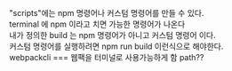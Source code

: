 "scripts"에는 npm 명령어나 커스텀 명령어를 만들 수 있다.   
terminal 에 npm 이라고 치면 가능한 명령어가 나온다  
내가 정의한 build 는 npm 명령어가 아니고 커스텀 명령어 이다.  
커스텀 명령어를 실행하려면 npm run build 이런식으로 해야한다.   
webpackcli === 웹팩을 터미널로 사용가능하게 함 path??